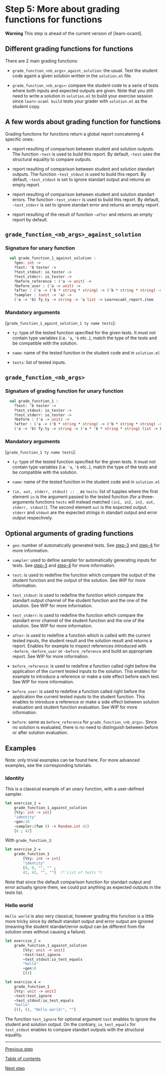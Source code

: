 # Step 5: More about grading functions for functions

**Warning** This step is ahead of the current version of [learn-ocaml].

## Different grading functions for functions
There are 2 main grading functions:

* `grade_function_<nb_args>_againt_solution`: the usual. Test the
  student code againt a given solution written in the `solution.ml`
  file.

* `grade_function_<nb_args>`: compare the student code to a serie of
  tests where both inputs and expected outputs are given. Note that
  you still need to write a solution in `solution.ml` to build your
  exercise session since `learn-ocaml build` tests your grader with
  `solution.ml` as the student copy.

## A few words about grading function for functions

Grading functions for functions return a global report concatening 4 specific
ones:

- report resulting of comparison between student and solution
  outputs. The function `~test` is used to build this report. By
  default, `~test` uses the structural equality to compare outputs.

- report resulting of comparison between student and solution standart
  outputs. The function `~test_stdout` is used to build this
  report. By default, `~test_stdout` is set to ignore standart output
  and returns an empty report.

- report resulting of comparison between student and solution standart
  errors. The function `~test_stderr` is used to build this report.
  By default, `~test_stderr` is set to ignore standart error and
  returns an empty report.
  
- report resulting of the result of function `~after` and returns an
  empty report by default. 
  
## `grade_function_<nb_args>_against_solution`
### Signature for unary function
```ocaml
  val grade_function_1_against_solution :
	?gen: int ->
	?test: 'b tester ->
	?test_stdout: io_tester ->
	?test_stderr: io_tester ->
	?before_reference : ('a -> unit) ->
	?before_user : ('a -> unit) ->
	?after : ('a -> ('b * string * string) -> ('b * string * string) -> Learnocaml_report.report) ->
	?sampler : (unit -> 'a) ->
	('a -> 'b) Ty.ty -> string -> 'a list -> Learnocaml_report.item
```

### Mandatory arguments
[`grade_function_1_againt_solution_1 ty name tests`]:

* `ty`: type of the tested function specified for the given tests. It
  must not contain type variables (i.e. `'a`, `'b` etc..), match the
  type of the tests and be compatible with the solution.

* `name`: name of the tested function in the student code and in
  `solution.ml`

* `tests`: list of tested inputs.

## `grade_function_<nb_args>`

### Signature of grading function for unary function

```ocaml
  val grade_function_1 :
	?test: 'b tester ->
	?test_stdout: io_tester ->
	?test_stderr: io_tester ->
	?before : ('a -> unit) ->
	?after : ('a -> ('b * string * string) -> ('b * string * string) -> Learnocaml_report.report) ->
	('a -> 'b) Ty.ty -> string -> ('a * 'b * string * string) list -> Learnocaml_report.item
```

### Mandatory arguments 
[`grade_function_1 ty name tests`]:

* `ty`: type of the tested function specified for the given tests. It
  must not contain type variables (i.e. `'a`, `'b` etc..), match the
  type of the tests and be compatible with the solution.

* `name`: name of the tested function in the student code and in
  `solution.ml`

* `(in, out, stderr, stdout) :: _` as `tests`: list of tupples where
  the first element `in` is the argument passed to the tested function
  (for a three-arguments functions `tests` will instead matched `(in1,
  in2, in3, out, stderr, stdout)`). The second element `out` is the
  expected output. `stderr` and `stdout` are the expected strings in
  standart output and error output respectively.

## Optional arguments of grading functions

* `gen`: number of automatically generated tests. See
  [step-3](https://github.com/ocaml-sf/learn-ocaml/blob/master/docs/tutorials/step-3.md)
  and
  [step-4](https://github.com/ocaml-sf/learn-ocaml/blob/master/docs/tutorials/step-4.md)
  for more information.

* `sampler`: used to define sampler for automatically generating
  inputs for tests. See
  [step-3](https://github.com/ocaml-sf/learn-ocaml/blob/master/docs/tutorials/step-3.md)
  and
  [step-4](https://github.com/ocaml-sf/learn-ocaml/blob/master/docs/tutorials/step-4.md)
  for more information.

* `test`: is used to redefine the function which compare the output of
  the student function and the output of the solution. See WIP for
  more information.

* `test_stdout`: is used to redefine the function which compare the
  standart output channel of the student function and the one of the
  solution. See WIP for more information.

* `test_stderr`: is used to redefine the function which compare the
  standart error channel of the student function and the one of the
  solution. See WIP for more information.

* `after`: is used to redefine a function which is called with the
  current tested inputs, the student result and the solution result
  and returns a report.  Enables for example to inspect references
  introduced with `~before`, `~before_user` or `~before_reference` and
  build an appropriate report.  See WIP for more information.

* `before_reference`: is used to redefine a function called right
  before the application of the current tested inputs to the
  solution. This enables for example to introduce a reference or make
  a side effect before each test. See WIP for more information.

* `before_user`: is used to redefine a function called right before
  the application the current tested inputs to the student
  function. This enables to introduce a reference or make a side
  effect between solution evaluation and student function
  evaluation. See WIP for more information.

* `before`: same as `before_reference` for
  `grade_function_<nb_args>`. Since no solution is evaluated, there is
  no need to distinguish between before or after solution evaluation.

## Examples

Note: only trivial examples can be found here. For more advanced
examples, see the corresponding tutorials.

### Identity 

This is a classical example of an unary function, with a user-defined sampler. 

```ocaml
let exercise_1 =
	grade_function_1_against_solution
	[%ty: int -> int]
	"identity"
	~gen:10
	~sampler:(fun () -> Random.int 42)
	[0 ; 42]
```
With `grade_function_1`: 
```ocaml
let exercise_2 = 
	grade_function_1 
		[%ty: int -> int] 
		"identity"
		[0, 0, "", "" ;
		42, 42, "", ""]  (* List of tests *)
```

Note that since the default comparison function for standart output
and error actually ignore them, we could put anything as expected outputs in
the tests list.


### Hello world

`Hello world` is also very classical, however grading this function is
a little more tricky since by default standart output and error output
are ignored (meaning the student standart/error output can be
different from the solution ones without causing a failure).


```ocaml
let exercise_2 =
	grade_function_1_against_solution
		[%ty: unit -> unit]
		~test:test_ignore
		~test_stdout:io_test_equals
		"hello"
		~gen:0
		[()]
```

```ocaml
let exercise_4 = 
	grade_function_1 
	[%ty: unit -> unit]
	~test:test_ignore
	~test_stdout:io_test_equals
	"hello"
	[(), (), "Hello world!", ""]
```

The function `test_ignore` for optional argument `test` enables to
ignore the student and solution output. On the contrary,
`io_test_equals` for `test_stdout` enables to compare standart outputs
with the structural equality.

--- 

[Previous
step](https://github.com/ocaml-sf/learn-ocaml/blob/master/docs/tutorials/step-4.md)

[Table of contents](https://github.com/ocaml-sf/learn-ocaml/blob/master/docs/howto-write-exercises.md)

[Next step](https://github.com/ocaml-sf/learn-ocaml/blob/master/docs/tutorials/step-6.md)
